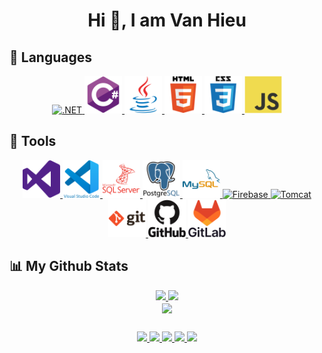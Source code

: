 <h1 align="center">Hi 👋, I am Van Hieu</h1>

## 📌 Languages
<div align="center">
    <a href="https://dotnet.microsoft.com" target="_blank" rel="noreferrer">
        <img src="https://cdn.jsdelivr.net/gh/devicons/devicon/icons/dot-net/dot-net-original-wordmark.svg" alt=".NET" width="60" height="60" />
    </a>
    <a href="https://docs.microsoft.com/en-us/dotnet/csharp" target="_blank" rel="noreferrer">
        <img src="https://raw.githubusercontent.com/devicons/devicon/master/icons/csharp/csharp-original.svg" alt="C#" width="60" height="60" />
    </a>    
    <a href="https://www.java.com" target="_blank" rel="noreferrer">
        <img src="https://raw.githubusercontent.com/devicons/devicon/master/icons/java/java-original.svg" alt="Java" width="60" height="60" />
    </a>    
    <a href="https://www.w3.org/html" target="_blank" rel="noreferrer">
        <img src="https://raw.githubusercontent.com/devicons/devicon/master/icons/html5/html5-original-wordmark.svg" alt="HTML5" width="60" height="60" />
    </a>    
    <a href="https://www.w3.org/Style/CSS" target="_blank" rel="noreferrer">
        <img src="https://raw.githubusercontent.com/devicons/devicon/master/icons/css3/css3-original-wordmark.svg" alt="CSS3" width="60" height="60" />
    </a>
    <a href="https://developer.mozilla.org/en-US/docs/Web/JavaScript" target="_blank" rel="noreferrer">
        <img src="https://raw.githubusercontent.com/devicons/devicon/master/icons/javascript/javascript-original.svg" alt="JavaScript" width="60" height="60" />
    </a>
</div>

## 🧰 Tools
<div align="center">
    <a href="https://visualstudio.microsoft.com" target="_blank" rel="noreferrer">
        <img src="https://raw.githubusercontent.com/devicons/devicon/master/icons/visualstudio/visualstudio-plain.svg" alt="Visual studio" width="60" height="60" />
    </a>
    <a href="https://code.visualstudio.com" target="_blank" rel="noreferrer">
        <img src="https://raw.githubusercontent.com/devicons/devicon/master/icons/vscode/vscode-original-wordmark.svg" alt="Visual studio code" width="60" height="60" />
    </a>
    <a href="https://www.microsoft.com/en-us/sql-server" target="_blank" rel="noreferrer">
        <img src="https://raw.githubusercontent.com/devicons/devicon/master/icons/microsoftsqlserver/microsoftsqlserver-plain-wordmark.svg" alt="Microsoft SQL Server" width="60" height="60" />
    </a>
    <a href="https://www.postgresql.org" target="_blank" rel="noreferrer">
        <img src="https://raw.githubusercontent.com/devicons/devicon/master/icons/postgresql/postgresql-original-wordmark.svg" alt="SQL" width="60" height="60" />
    </a>
    <a href="https://www.mysql.com" target="_blank" rel="noreferrer">
        <img src="https://raw.githubusercontent.com/devicons/devicon/master/icons/mysql/mysql-original-wordmark.svg" alt="MySQL" width="60" height="60" />
    </a>
    <a href="https://firebase.google.com" target="_blank" rel="noreferrer">
        <img src="https://cdn.jsdelivr.net/gh/devicons/devicon/icons/firebase/firebase-plain-wordmark.svg" alt="Firebase" width="60" height="60" />
    </a>
    <a href="https://tomcat.apache.org" target="_blank" rel="noreferrer">
        <img src="https://cdn.jsdelivr.net/gh/devicons/devicon/icons/tomcat/tomcat-original-wordmark.svg" alt="Tomcat" width="60" height="60" />
    </a>
    <a href="https://git-scm.com" target="_blank" rel="noreferrer">
        <img src="https://raw.githubusercontent.com/devicons/devicon/master/icons/git/git-original-wordmark.svg" alt="Git" width="60" height="60" />
    </a>
    <a href="https://github.com" target="_blank" rel="noreferrer">
        <img src="https://raw.githubusercontent.com/devicons/devicon/master/icons/github/github-original-wordmark.svg" alt="Github" width="60" height="60" />
    </a>
    <a href="https://about.gitlab.com" target="_blank" rel="noreferrer">
        <img src="https://raw.githubusercontent.com/devicons/devicon/master/icons/gitlab/gitlab-original-wordmark.svg" alt="Gitlab" width="60" height="60" />
    </a>
</div>

## 📊 My Github Stats
<div align="center">
    <a href="https://github.com/vanhieu-it">
        <img height="180" src="https://github-readme-stats.vercel.app/api?username=vanhieu-it&count_private=true&show_icons=true&theme=algolia&border_radius=20" />
        <img height="180" src="https://github-readme-stats.vercel.app/api/top-langs?username=vanhieu-it&langs_count=8&layout=compact&theme=algolia&border_radius=20" />
    </a>
</div>
<div align="center">
    <a href="https://github.com/vanhieu-it">
        <img align="center" src="https://streak-stats.demolab.com/?user=vanhieu-it&theme=algolia&border_radius=20&date_format=j/n/Y" />
    </a>
</div>

##
<div align="center">
    </a>
        <a href="https://www.linkedin.com/in/vanhieu-it" target="_blank">
        <img src="https://img.shields.io/badge/linkedin-4867AC.svg?style=for-the-badge&logo=linkedin&logoColor=white" target="_blank">
    </a>
        <a href="https://github.com/vanhieu-it" target="_blank">
        <img src="https://img.shields.io/badge/github-%23181717.svg?style=for-the-badge&logo=github&logoColor=white" target="_blank">
    </a>
    <a href="https://gitlab.com/vanhieu99it" target="_blank">
        <img src="https://img.shields.io/badge/gitlab-360D71.svg?style=for-the-badge&logo=gitlab&logoColor=white" target="_blank">
    </a>
    <a href="mailto:vanhieu99it@gmail.com" target="_blank">
        <img src="https://img.shields.io/badge/Gmail-D14836?style=for-the-badge&logo=gmail&logoColor=white" target="_blank">
    </a>
    <a href="https://www.facebook.com/hieudv.9x" target="_blank">
        <img src="https://img.shields.io/badge/Facebook-4867AA?style=for-the-badge&logo=facebook&logoColor=white" target="_blank">
    </a>
</div>
